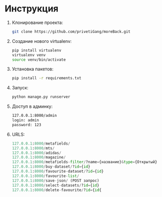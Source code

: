 # Инструкция #

1. Клонирование проекта:
	
	```bash
	git clone https://github.com/privetiGang/moreBack.git
	```

2. Создание нового virtualenv:

	```bash
	pip install virtualenv
	virtualenv venv
	source venv/bin/activate
	```
	
3. Установка пакетов:

	```bash
	pip install -r requirements.txt
	```

4. Запуск:

	```bash
	python manage.py runserver
	```
	
5. Доступ в админку:

	```bash
	127.0.0.1:8000/admin
	login: admin
	password: 123	
	```

6. URLS:

	```python
	127.0.0.1:8000/metafields/
	127.0.0.1:8000/mts/
	127.0.0.1:8000/adidas/
	127.0.0.1:8000/magazine/
	127.0.0.1:8000/metafields-filter/?name={название}&type={Открытый}
	127.0.0.1:8000/buy-dataset/?id={id}
	127.0.0.1:8000/favourite-dataset/?id={id}
	127.0.0.1:8000/favourite-list/
	127.0.0.1:8000/save-json/ (POST запрос)
	127.0.0.1:8000/select-datasets/?id={id}
	127.0.0.1:8000/delete-favourite/?id={id{
	```

